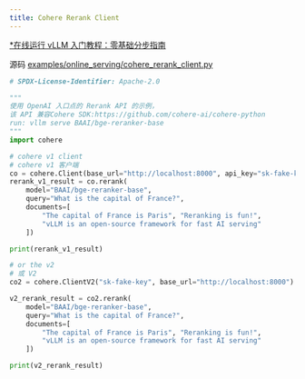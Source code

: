 ```yaml
---
title: Cohere Rerank Client
---
```


[\*在线运行 vLLM 入门教程：零基础分步指南](https://openbayes.com/console/public/tutorials/rXxb5fZFr29?utm_source=vLLM-CNdoc&utm_medium=vLLM-CNdoc-V1&utm_campaign=vLLM-CNdoc-V1-25ap)

源码 [examples/online_serving/cohere_rerank_client.py](https://github.com/vllm-project/vllm/blob/main/examples/online_serving/cohere_rerank_client.py)

```python
# SPDX-License-Identifier: Apache-2.0

"""
使用 OpenAI 入口点的 Rerank API 的示例，
该 API 兼容Cohere SDK:https://github.com/cohere-ai/cohere-python
run: vllm serve BAAI/bge-reranker-base
"""
import cohere

# cohere v1 client
# cohere v1 客户端
co = cohere.Client(base_url="http://localhost:8000", api_key="sk-fake-key")
rerank_v1_result = co.rerank(
    model="BAAI/bge-reranker-base",
    query="What is the capital of France?",
    documents=[
        "The capital of France is Paris", "Reranking is fun!",
        "vLLM is an open-source framework for fast AI serving"
    ])

print(rerank_v1_result)

# or the v2
# 或 V2
co2 = cohere.ClientV2("sk-fake-key", base_url="http://localhost:8000")

v2_rerank_result = co2.rerank(
    model="BAAI/bge-reranker-base",
    query="What is the capital of France?",
    documents=[
        "The capital of France is Paris", "Reranking is fun!",
        "vLLM is an open-source framework for fast AI serving"
    ])

print(v2_rerank_result)

```
